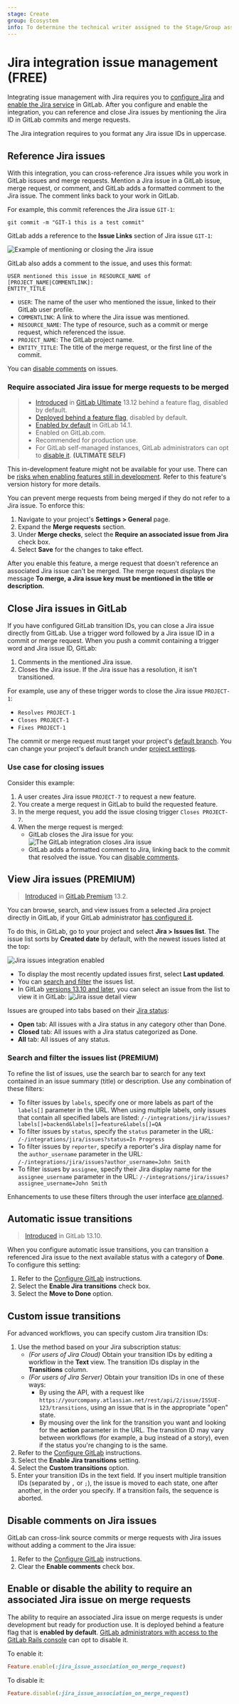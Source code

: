 ```yaml
---
stage: Create
group: Ecosystem
info: To determine the technical writer assigned to the Stage/Group associated with this page, see https://about.gitlab.com/handbook/engineering/ux/technical-writing/#assignments
---
```


# Jira integration issue management **(FREE)**

Integrating issue management with Jira requires you to [configure Jira](development_panel.md#configure-the-integration)
and [enable the Jira service](development_panel.md#configure-gitlab) in GitLab.
After you configure and enable the integration, you can reference and close Jira
issues by mentioning the Jira ID in GitLab commits and merge requests.

The Jira integration requires to you format any Jira issue IDs in uppercase.

## Reference Jira issues

With this integration, you can cross-reference Jira issues while you work in
GitLab issues and merge requests. Mention a Jira issue in a GitLab issue,
merge request, or comment, and GitLab adds a formatted comment to the Jira issue.
The comment links back to your work in GitLab.

For example, this commit references the Jira issue `GIT-1`:

```shell
git commit -m "GIT-1 this is a test commit"
```

GitLab adds a reference to the **Issue Links** section of Jira issue `GIT-1`:

![Example of mentioning or closing the Jira issue](img/jira_issue_reference.png)

GitLab also adds a comment to the issue, and uses this format:

```plaintext
USER mentioned this issue in RESOURCE_NAME of [PROJECT_NAME|COMMENTLINK]:
ENTITY_TITLE
```

- `USER`: The name of the user who mentioned the issue, linked to their GitLab user profile.
- `COMMENTLINK`: A link to where the Jira issue was mentioned.
- `RESOURCE_NAME`: The type of resource, such as a commit or merge request, which referenced the issue.
- `PROJECT_NAME`: The GitLab project name.
- `ENTITY_TITLE`: The title of the merge request, or the first line of the commit.

You can [disable comments](#disable-comments-on-jira-issues) on issues.

### Require associated Jira issue for merge requests to be merged

> - [Introduced](https://gitlab.com/gitlab-org/gitlab/-/issues/280766) in [GitLab Ultimate](https://about.gitlab.com/pricing/) 13.12 behind a feature flag, disabled by default.
> - [Deployed behind a feature flag](../../user/feature_flags.md), disabled by default.
> - [Enabled by default](https://gitlab.com/gitlab-org/gitlab/-/merge_requests/61722) in GitLab 14.1.
> - Enabled on GitLab.com.
> - Recommended for production use.
> - For GitLab self-managed instances, GitLab administrators can opt to [disable it](#enable-or-disable-the-ability-to-require-an-associated-jira-issue-on-merge-requests). **(ULTIMATE SELF)**

This in-development feature might not be available for your use. There can be
[risks when enabling features still in development](../../user/application_security/index.md#security-approvals-in-merge-requests).
Refer to this feature's version history for more details.

You can prevent merge requests from being merged if they do not refer to a Jira issue.
To enforce this:

1. Navigate to your project's **Settings > General** page.
1. Expand the **Merge requests** section.
1. Under **Merge checks**, select the **Require an associated issue from Jira** check box.
1. Select **Save** for the changes to take effect.

After you enable this feature, a merge request that doesn't reference an associated
Jira issue can't be merged. The merge request displays the message
**To merge, a Jira issue key must be mentioned in the title or description.**

## Close Jira issues in GitLab

If you have configured GitLab transition IDs, you can close a Jira issue directly
from GitLab. Use a trigger word followed by a Jira issue ID in a commit or merge request.
When you push a commit containing a trigger word and Jira issue ID, GitLab:

1. Comments in the mentioned Jira issue.
1. Closes the Jira issue. If the Jira issue has a resolution, it isn't transitioned.

For example, use any of these trigger words to close the Jira issue `PROJECT-1`:

- `Resolves PROJECT-1`
- `Closes PROJECT-1`
- `Fixes PROJECT-1`

The commit or merge request must target your project's [default branch](../../user/project/repository/branches/default.md).
You can change your project's default branch under [project settings](img/jira_project_settings.png).

### Use case for closing issues

Consider this example:

1. A user creates Jira issue `PROJECT-7` to request a new feature.
1. You create a merge request in GitLab to build the requested feature.
1. In the merge request, you add the issue closing trigger `Closes PROJECT-7`.
1. When the merge request is merged:
   - GitLab closes the Jira issue for you:
     ![The GitLab integration closes Jira issue](img/jira_service_close_issue.png)
   - GitLab adds a formatted comment to Jira, linking back to the commit that
     resolved the issue. You can [disable comments](#disable-comments-on-jira-issues).

## View Jira issues **(PREMIUM)**

> [Introduced](https://gitlab.com/groups/gitlab-org/-/epics/3622) in [GitLab Premium](https://about.gitlab.com/pricing/) 13.2.

You can browse, search, and view issues from a selected Jira project directly in GitLab,
if your GitLab administrator [has configured it](development_panel.md#configure-gitlab).

To do this, in GitLab, go to your project and select **Jira > Issues list**. The issue list
sorts by **Created date** by default, with the newest issues listed at the top:

![Jira issues integration enabled](img/open_jira_issues_list_v13.2.png)

- To display the most recently updated issues first, select **Last updated**.
- You can [search and filter](#search-and-filter-the-issues-list) the issues list.
- In GitLab [versions 13.10 and later](https://gitlab.com/gitlab-org/gitlab/-/issues/299832),
  you can select an issue from the list to view it in GitLab:
  ![Jira issue detail view](img/jira_issue_detail_view_v13.10.png)

Issues are grouped into tabs based on their
[Jira status](https://confluence.atlassian.com/adminjiraserver070/defining-status-field-values-749382903.html):

- **Open** tab: All issues with a Jira status in any category other than Done.
- **Closed** tab: All issues with a Jira status categorized as Done.
- **All** tab: All issues of any status.

### Search and filter the issues list **(PREMIUM)**

To refine the list of issues, use the search bar to search for any text
contained in an issue summary (title) or description. Use any combination
of these filters:

- To filter issues by `labels`, specify one or more labels as part of the `labels[]`
  parameter in the URL. When using multiple labels, only issues that contain all specified
  labels are listed: `/-/integrations/jira/issues?labels[]=backend&labels[]=feature&labels[]=QA`
- To filter issues by `status`, specify the `status` parameter in the URL:
  `/-/integrations/jira/issues?status=In Progress`
- To filter issues by `reporter`, specify a reporter's Jira display name for the
  `author_username` parameter in the URL: `/-/integrations/jira/issues?author_username=John Smith`
- To filter issues by `assignee`, specify their Jira display name for the
  `assignee_username` parameter in the URL: `/-/integrations/jira/issues?assignee_username=John Smith`

Enhancements to use these filters through the user interface
[are planned](https://gitlab.com/groups/gitlab-org/-/epics/3622).

## Automatic issue transitions

> [Introduced](https://gitlab.com/gitlab-org/gitlab/-/merge_requests/...) in GitLab 13.10.

When you configure automatic issue transitions, you can transition a referenced
Jira issue to the next available status with a category of **Done**. To configure
this setting:

1. Refer to the [Configure GitLab](development_panel.md#configure-gitlab) instructions.
1. Select the **Enable Jira transitions** check box.
1. Select the **Move to Done** option.

## Custom issue transitions

For advanced workflows, you can specify custom Jira transition IDs:

1. Use the method based on your Jira subscription status:
   - *(For users of Jira Cloud)* Obtain your transition IDs by editing a workflow
     in the **Text** view. The transition IDs display in the **Transitions** column.
   - *(For users of Jira Server)* Obtain your transition IDs in one of these ways:
     - By using the API, with a request like `https://yourcompany.atlassian.net/rest/api/2/issue/ISSUE-123/transitions`,
       using an issue that is in the appropriate "open" state.
     - By mousing over the link for the transition you want and looking for the
       **action** parameter in the URL.
   The transition ID may vary between workflows (for example, a bug instead of a
   story), even if the status you're changing to is the same.
1. Refer to the [Configure GitLab](development_panel.md#configure-gitlab) instructions.
1. Select the **Enable Jira transitions** setting.
1. Select the **Custom transitions** option.
1. Enter your transition IDs in the text field. If you insert multiple transition IDs
   (separated by `,` or `;`), the issue is moved to each state, one after another, in the
   order you specify. If a transition fails, the sequence is aborted.

## Disable comments on Jira issues

GitLab can cross-link source commits or merge requests with Jira issues without
adding a comment to the Jira issue:

1. Refer to the [Configure GitLab](development_panel.md#configure-gitlab) instructions.
1. Clear the **Enable comments** check box.

## Enable or disable the ability to require an associated Jira issue on merge requests

The ability to require an associated Jira issue on merge requests is under development
but ready for production use. It is deployed behind a feature flag that is
**enabled by default**.
[GitLab administrators with access to the GitLab Rails console](../../administration/feature_flags.md) can opt to disable it.

To enable it:

```ruby
Feature.enable(:jira_issue_association_on_merge_request)
```

To disable it:

```ruby
Feature.disable(:jira_issue_association_on_merge_request)
```

